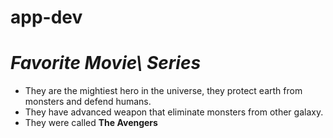 # app-dev
# *Favorite Movie\ Series*

- They are the mightiest hero in the universe, they protect earth from monsters and defend humans.
- They have advanced weapon that eliminate monsters from other galaxy.
- They were called **The Avengers**


